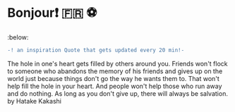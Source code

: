# Bonjour:exclamation: :fr: :soccer:
:below: 
``` diff \
-! an inspiration Quote that gets updated every 20 min!- 
```
The hole in one's heart gets filled by others around you. Friends won't flock to someone who abandons the memory of his friends and gives up on the world just because things don't go the way he wants them to. That won't help fill the hole in your heart. And people won't help those who run away and do nothing. As long as you don't give up, there will always be salvation. \
by Hatake Kakashi